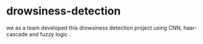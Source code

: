 # drowsiness-detection
we as a team developed this drowsiness detection project using CNN, haar-cascade and fuzzy logic .
